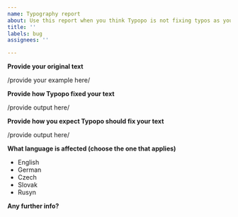 ```yaml
---
name: Typography report
about: Use this report when you think Typopo is not fixing typos as you would expect.
title: ''
labels: bug
assignees: ''

---
```



**Provide your original text**

/provide your example here/



**Provide how Typopo fixed your text**

/provide output here/



**Provide how you expect Typopo should fix your text**

/provide output here/



**What language is affected (choose the one that applies)**
- English
- German
- Czech
- Slovak
- Rusyn

**Any further info?**
